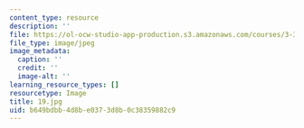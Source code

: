 ```yaml
---
content_type: resource
description: ''
file: https://ol-ocw-studio-app-production.s3.amazonaws.com/courses/3-320-atomistic-computer-modeling-of-materials-sma-5107-spring-2005/b649bdbb4d8be0373d8b0c38359882c9_19.jpg
file_type: image/jpeg
image_metadata:
  caption: ''
  credit: ''
  image-alt: ''
learning_resource_types: []
resourcetype: Image
title: 19.jpg
uid: b649bdbb-4d8b-e037-3d8b-0c38359882c9
---
```

